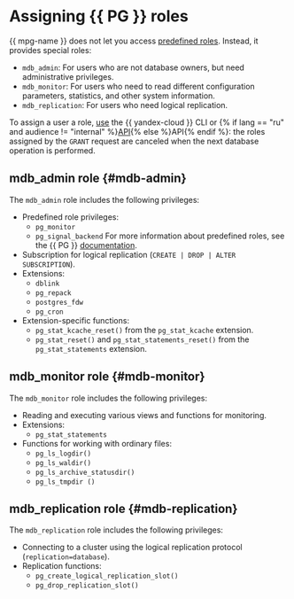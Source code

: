 # Assigning {{ PG }} roles

{{ mpg-name }} does not let you access [predefined roles](https://www.postgresql.org/docs/current/predefined-roles.html). Instead, it provides special roles:

* `mdb_admin`: For users who are not database owners, but need administrative privileges.
* `mdb_monitor`: For users who need to read different configuration parameters, statistics, and other system information.
* `mdb_replication`: For users who need logical replication.

To assign a user a role, [use](../operations/grant.md) the {{ yandex-cloud }} CLI or {% if lang == "ru" and audience != "internal" %}[API](../../glossary/rest-api.md){% else %}API{% endif %}: the roles assigned by the `GRANT` request are canceled when the next database operation is performed.

## mdb_admin role {#mdb-admin}

The `mdb_admin` role includes the following privileges:

* Predefined role privileges:
   * `pg_monitor`
   * `pg_signal_backend`
      For more information about predefined roles, see the {{ PG }} [documentation](https://www.postgresql.org/docs/current/predefined-roles.html).
* Subscription for logical replication (`CREATE | DROP | ALTER SUBSCRIPTION`).
* Extensions:
   * `dblink`
   * `pg_repack`
   * `postgres_fdw`
   * `pg_cron`
* Extension-specific functions:
   * `pg_stat_kcache_reset()` from the `pg_stat_kcache` extension.
   * `pg_stat_reset()` and `pg_stat_statements_reset()` from the `pg_stat_statements` extension.

## mdb_monitor role {#mdb-monitor}

The `mdb_monitor` role includes the following privileges:

* Reading and executing various views and functions for monitoring.
* Extensions:
   * `pg_stat_statements`
* Functions for working with ordinary files:
   * `pg_ls_logdir()`
   * `pg_ls_waldir()`
   * `pg_ls_archive_statusdir()`
   * `pg_ls_tmpdir ()`

## mdb_replication role {#mdb-replication}

The `mdb_replication` role includes the following privileges:

* Connecting to a cluster using the logical replication protocol (`replication=database`).
* Replication functions:
   * `pg_create_logical_replication_slot()`
   * `pg_drop_replication_slot()`
